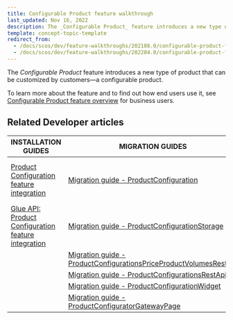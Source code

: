 ```yaml
---
title: Configurable Product feature walkthrough
last_updated: Nov 16, 2022
description: The _Configurable Product_ feature introduces a new type of product that can be customized by customers — a configurable product
template: concept-topic-template
redirect_from:
  - /docs/scos/dev/feature-walkthroughs/202108.0/configurable-product-feature-walkthrough/configurable-product-feature-walkthrough.html
  - /docs/scos/dev/feature-walkthroughs/202204.0/configurable-product-feature-walkthrough/configurable-product-feature-walkthrough.html
---
```


The _Configurable Product_ feature introduces a new type of product that can be customized by customers—a configurable product.

To learn more about the feature and to find out how end users use it, see [Configurable Product feature overview](/docs/scos/user/features/{{page.version}}/configurable-product-feature-overview.html) for business users.

## Related Developer articles

| INSTALLATION GUIDES                                                                                                                                                                | MIGRATION GUIDES                                                                                                                                                                 | DATA IMPORT                                                                                                                                                                                                                                   | REFERENCES                                                                                                                                                                                                  |
|------------------------------------------------------------------------------------------------------------------------------------------------------------------------------------|----------------------------------------------------------------------------------------------------------------------------------------------------------------------------------|-----------------------------------------------------------------------------------------------------------------------------------------------------------------------------------------------------------------------------------------------|-------------------------------------------------------------------------------------------------------------------------------------------------------------------------------------------------------------|
| [Product Configuration feature integration](/docs/scos/dev/feature-integration-guides/{{page.version}}/product-configuration-feature-integration.html)                             | [Migration guide - ProductConfiguration](/docs/scos/dev/module-migration-guides/migration-guide-productconfiguration.html)                                                       | [File details product_concrete_pre_configuration.csv](/docs/scos/dev/data-import/{{page.version}}/data-import-categories/special-product-types/configurable-product-import-category/file-details-product-concrete-pre-configuration.csv.html) | [Configuration process flow of Configurable Product](/docs/scos/dev/feature-walkthroughs/{{page.version}}/configurable-product-feature-walkthrough/configuration-process-flow-of-configurable-product.html) |
| [Glue API: Product Configuration feature integration](/docs/scos/dev/feature-integration-guides/{{page.version}}/glue-api/glue-api-product-configuration-feature-integration.html) | [Migration guide - ProductConfigurationStorage](/docs/scos/dev/module-migration-guides/migration-guide-productconfigurationstorage.html)                                         |                                                                                                                                                                                                                                               |                                                                                                                                                                                                             |
|                                                                                                                                                                                    | [Migration guide - ProductConfigurationsPriceProductVolumesRestApi](/docs/scos/dev/module-migration-guides/migration-guide-productconfigurationspriceproductvolumesrestapi.html) |                                                                                                                                                                                                                                               |                                                                                                                                                                                                             |
|                                                                                                                                                                                    | [Migration guide - ProductConfigurationsRestApi](/docs/scos/dev/module-migration-guides/migration-guide-productconfigurationsrestapi.html)                                       |                                                                                                                                                                                                                                               |                                                                                                                                                                                                             |
|                                                                                                                                                                                    | [Migration guide - ProductConfigurationWidget](/docs/scos/dev/module-migration-guides/migration-guide-productconfigurationsrestapi.html)                                         |                                                                                                                                                                                                                                               |                                                                                                                                                                                                             |
|                                                                                                                                                                                    | [Migration guide - ProductConfiguratorGatewayPage](/docs/scos/dev/module-migration-guides/migration-guide-productconfiguratorgatewaypage.html)                                   |                                                                                                                                                                                                                                               |                                                                                                                                                                                                             |
